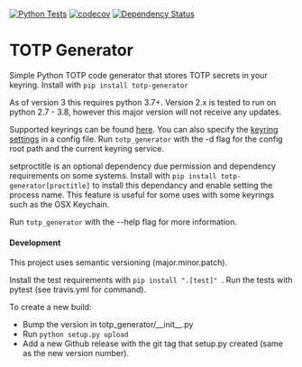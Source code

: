 [![Python Tests](https://github.com/jjfalling/TOTP-Generator/actions/workflows/python-tests.yml/badge.svg?branch=master)](https://github.com/jjfalling/TOTP-Generator/actions/workflows/python-tests.yml)
[![codecov](https://codecov.io/gh/jjfalling/TOTP-Generator/branch/master/graph/badge.svg)](https://codecov.io/gh/jjfalling/TOTP-Generator)
[![Dependency Status](https://pyup.io/repos/github/jjfalling/TOTP-Generator/shield.svg)](https://pyup.io/repos/github/jjfalling/TOTP-Generator/)

# TOTP Generator
Simple Python TOTP code generator that stores TOTP secrets in your keyring.
Install with `pip install totp-generator`

As of version 3 this requires python 3.7+. Version 2.x is tested to run on python 2.7 - 3.8, however this major version
will not receive any updates.

Supported keyrings can be found [here](https://pypi.python.org/pypi/keyring#what-is-python-keyring-lib). You can also
specify the [keyring settings](https://pypi.python.org/pypi/keyring#customize-your-keyring-by-config-file) in a config
file. Run `totp_generator` with the -d flag for the config root path and the current keyring service.

setproctitle is an optional dependency due permission and dependency requirements on some systems. Install with
`pip install totp-generator[proctitle]` to install this dependancy and enable setting the process name. This feature
is useful for some uses with some keyrings such as the OSX Keychain.

Run `totp_generator` with the --help flag for more information.


#### Development
This project uses semantic versioning (major.minor.patch).

Install the test requirements with `pip install ".[test]"
`. Run the tests with pytest (see travis.yml for command).

To create a new build:
 * Bump the version in totp_generator/\_\_init__.py
 * Run `python setup.py upload`
 * Add a new Github release with the git tag that setup.py created (same as the new version number).
